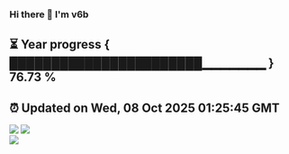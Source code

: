 ### Hi there 👋  I'm v6b  
⏳ Year progress { ███████████████████████▁▁▁▁▁▁▁ } 76.73 %
---
⏰ Updated on Wed, 08 Oct 2025 01:25:45 GMT
---
![](https://github-readme-stats.vercel.app/api?username=v6b&bg_color=30,e96443,904e95&title_color=fff&text_color=fff&layout=compact)
![](https://github-readme-stats.vercel.app/api/top-langs/?username=v6b&layout=compact&bg_color=30,e96443,904e95&title_color=fff&text_color=fff)  
![](https://gcore.jsdelivr.net/gh/v6b/v6b@main/assets/github-contribution-grid-snake.svg)

